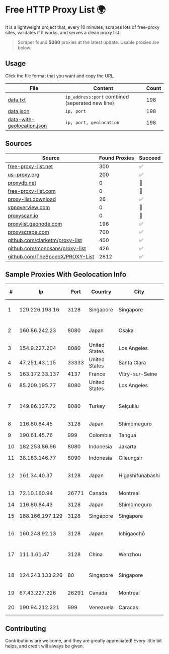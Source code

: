 
# Free HTTP Proxy List 🌍

It is a lightweight project that, every 10 minutes, scrapes lots of free-proxy sites, validates if it works, and serves a clean proxy list.


> Scraper found **5060** proxies at the latest update. Usable proxies are below.

## Usage

Click the file format that you want and copy the URL.


|File|Content|Count|
|----|-------|-----|
|[data.txt](https://raw.githubusercontent.com/themiralay/Proxy-List-World/master/data.txt)|`ip_address:port` combined (seperated new line)|198|
|[data.json](https://raw.githubusercontent.com/themiralay/Proxy-List-World/master/data.json)|`ip, port`|198|
|[data-with-geolocation.json](https://raw.githubusercontent.com/themiralay/Proxy-List-World/master/data-with-geolocation.json)|`ip, port, geolocation`|198|

## Sources

|Source|Found Proxies|Succeed|
|------|-------------|-------|
|[free-proxy-list.net](https://free-proxy-list.net)|300|✅|
|[us-proxy.org](https://www.us-proxy.org)|200|✅|
|[proxydb.net](http://proxydb.net)|0|🚫|
|[free-proxy-list.com](https://free-proxy-list.com/?page=&port=&type%5B%5D=http&type%5B%5D=https&up_time=0&search=Search)|0|🚫|
|[proxy-list.download](https://www.proxy-list.download/HTTP)|26|✅|
|[vpnoverview.com](https://vpnoverview.com/privacy/anonymous-browsing/free-proxy-servers)|0|🚫|
|[proxyscan.io](https://www.proxyscan.io)|0|🚫|
|[proxylist.geonode.com](https://proxylist.geonode.com/api/proxy-list?limit=300&page=1&sort_by=lastChecked&sort_type=desc&protocols=http,https)|196|✅|
|[proxyscrape.com](https://api.proxyscrape.com/v2/?request=displayproxies&protocol=http&timeout=10000&country=all&ssl=all&anonymity=all)|700|✅|
|[github.com/clarketm/proxy-list](https://raw.githubusercontent.com/clarketm/proxy-list/master/proxy-list-raw.txt)|400|✅|
|[github.com/monosans/proxy-list](https://raw.githubusercontent.com/monosans/proxy-list/main/proxies/http.txt)|426|✅|
|[github.com/TheSpeedX/PROXY-List](https://raw.githubusercontent.com/TheSpeedX/PROXY-List/master/http.txt)|2812|✅|


## Sample Proxies With Geolocation Info

|#|Ip|Port|Country|City|Internet Service Provider|
|-|--|----|-------|----|-------------------------|
|1|129.226.193.16|3128|Singapore|Singapore|Tencent Cloud Computing (Beijing) Co|
|2|160.86.242.23|8080|Japan|Osaka|Sony Network Communications Inc|
|3|154.9.227.204|8080|United States|Los Angeles|Cogent Communications|
|4|47.251.43.115|33333|United States|Santa Clara|Alibaba Cloud LLC|
|5|163.172.33.137|4137|France|Vitry-sur-Seine|Online S.A.S.|
|6|85.209.195.77|8080|United States|Los Angeles|Stark Industries Solutions LTD|
|7|149.86.137.72|8080|Turkey|Selçuklu|Gibirnet Iletisim Hizmetleri Sanayi VE Ticaret Limited Sirketi|
|8|116.80.84.45|3128|Japan|Shimomeguro|InfoSphere|
|9|190.61.45.76|999|Colombia|Tangua|Ufinet Panama S.A.|
|10|182.253.86.96|8080|Indonesia|Jakarta|Biznet Gamers|
|11|38.183.146.77|8090|Indonesia|Cileungsir|PT Ikhlas Cipta Teknologi|
|12|161.34.40.37|3128|Japan|Higashifunabashi|NTT PC Communications, Inc.|
|13|72.10.160.94|26771|Canada|Montreal|GloboTech Communications|
|14|116.80.84.43|3128|Japan|Shimomeguro|InfoSphere|
|15|188.166.197.129|3128|Singapore|Singapore|DigitalOcean, LLC|
|16|160.248.92.13|3128|Japan|Ichigaochō|NTT PC Communications, Inc.|
|17|111.1.61.47|3128|China|Wenzhou|China Mobile communications corporation|
|18|124.243.133.226|80|Singapore|Singapore|Huawei International Pte. Ltd.|
|19|67.43.227.226|26291|Canada|Montreal|GloboTech Communications|
|20|190.94.212.221|999|Venezuela|Caracas|IFX Networks Venezuela C.A.|



## Contributing

Contributions are welcome, and they are greatly appreciated! Every
little bit helps, and credit will always be given.

